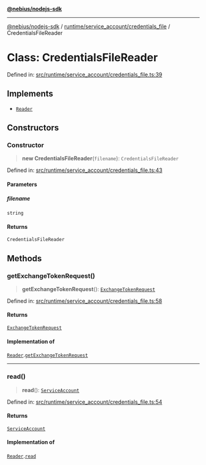 [**@nebius/nodejs-sdk**](../../../../README.md)

---

[@nebius/nodejs-sdk](../../../../README.md) / [runtime/service_account/credentials_file](../README.md) / CredentialsFileReader

# Class: CredentialsFileReader

Defined in: [src/runtime/service_account/credentials_file.ts:39](https://github.com/nebius/nodejs-sdk/blob/2ec552fb564ad8fdbf78c4eb6e73ce9101501e8a/src/runtime/service_account/credentials_file.ts#L39)

## Implements

- [`Reader`](../../service_account/interfaces/Reader.md)

## Constructors

### Constructor

> **new CredentialsFileReader**(`filename`): `CredentialsFileReader`

Defined in: [src/runtime/service_account/credentials_file.ts:43](https://github.com/nebius/nodejs-sdk/blob/2ec552fb564ad8fdbf78c4eb6e73ce9101501e8a/src/runtime/service_account/credentials_file.ts#L43)

#### Parameters

##### filename

`string`

#### Returns

`CredentialsFileReader`

## Methods

### getExchangeTokenRequest()

> **getExchangeTokenRequest**(): [`ExchangeTokenRequest`](../../../../generated/nebius/iam/v1/interfaces/ExchangeTokenRequest.md)

Defined in: [src/runtime/service_account/credentials_file.ts:58](https://github.com/nebius/nodejs-sdk/blob/2ec552fb564ad8fdbf78c4eb6e73ce9101501e8a/src/runtime/service_account/credentials_file.ts#L58)

#### Returns

[`ExchangeTokenRequest`](../../../../generated/nebius/iam/v1/interfaces/ExchangeTokenRequest.md)

#### Implementation of

[`Reader`](../../service_account/interfaces/Reader.md).[`getExchangeTokenRequest`](../../service_account/interfaces/Reader.md#getexchangetokenrequest)

---

### read()

> **read**(): [`ServiceAccount`](../../service_account/classes/ServiceAccount.md)

Defined in: [src/runtime/service_account/credentials_file.ts:54](https://github.com/nebius/nodejs-sdk/blob/2ec552fb564ad8fdbf78c4eb6e73ce9101501e8a/src/runtime/service_account/credentials_file.ts#L54)

#### Returns

[`ServiceAccount`](../../service_account/classes/ServiceAccount.md)

#### Implementation of

[`Reader`](../../service_account/interfaces/Reader.md).[`read`](../../service_account/interfaces/Reader.md#read)
